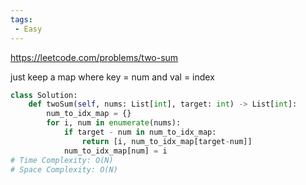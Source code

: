 ```yaml
---
tags:
 - Easy
---
```


https://leetcode.com/problems/two-sum

just keep a map where key = num and val = index

```python
class Solution:
    def twoSum(self, nums: List[int], target: int) -> List[int]:
        num_to_idx_map = {}
        for i, num in enumerate(nums):
            if target - num in num_to_idx_map:
                return [i, num_to_idx_map[target-num]]
            num_to_idx_map[num] = i
# Time Complexity: O(N)
# Space Complexity: O(N)
```